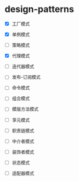 # design-patterns

- [x] 工厂模式 
- [x] 单例模式
- [ ] 策略模式
- [x] 代理模式
- [ ] 迭代器模式
- [ ] 发布-订阅模式
- [ ] 命令模式
- [ ] 组合模式
- [ ] 模版方法模式
- [ ] 享元模式
- [ ] 职责链模式
- [ ] 中介者模式
- [ ] 装饰者模式
- [ ] 状态模式
- [ ] 适配器模式

